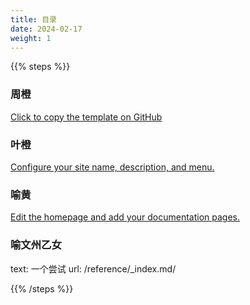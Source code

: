 ```yaml
---
title: 目录
date: 2024-02-17
weight: 1
---
```


{{% steps %}}

### 周橙

[Click to copy the template on GitHub](https://github.com/new?template_name=theme-documentation&template_owner=HugoBlox)

### 叶橙

[Configure your site name, description, and menu.](https://docs.hugoblox.com/tutorial/blog/)

### 喻黄

[Edit the homepage and add your documentation pages.](https://docs.hugoblox.com/tutorial/blog/)

### 喻文州乙女

text: 一个尝试
url: /reference/_index.md/

{{% /steps %}}
